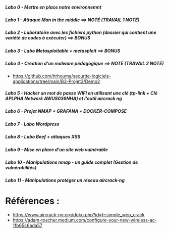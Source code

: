 ##### Labo 0 - Mettre en place notre environnemnt 
##### Labo 1 - Attaque Man in the middle ==> NOTÉ  (TRAVAIL 1 NOTÉ)
##### Labo 2 - Laboratoire avec les fichiers python (dossier qui contient une variété de codes à exécuter) ==> BONUS
##### Labo 3 - Labo Metasploitable + metasploit ==> BONUS
##### Labo 4 - Création d'un malware pédagogique ==> NOTÉ (TRAVAIL 2 NOTÉ)
- https://github.com/hrhouma/securite-logiciels-applications/tree/main/B3-Projet3/Demo2
##### Labo 5 - Hacker un mot de passe WIFI en utilisant une clé (tp-link + Clé APLPHA Network AWUS036NHA) et l'outil aircrack ng 
##### Labo 6 - Projet NMAP + GRAFANA +  DOCKER-COMPOSE
##### Labo 7 - Labo Wordpress
##### Labo 8 - Labo Beef + attaques XSS
##### Labo 9 - Mise en place d'un site web vulnérable 
##### Labo 10 - Manipulations nmap - un guide complet (Gestion de vulnérabilités)
##### Labo 11 - Manipulations protéger un réseau aircrack-ng

# Références : 
- https://www.aircrack-ng.org/doku.php?id=fr:simple_wep_crack
- https://adam-toscher.medium.com/configure-your-new-wireless-ac-1fb65c6ada57

